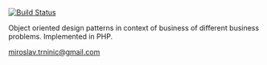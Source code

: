 [![Build Status](https://travis-ci.org/carousel/the-hub.svg)](https://travis-ci.org/carousel/php-design-patterns)

Object oriented design patterns in context of business of different business problems. Implemented in PHP.

miroslav.trninic@gmail.com
